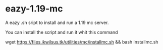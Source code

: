 # eazy-1.19-mc
A eazy .sh sript to install and run a 1.19 mc server.

You can install the script and run it whit this command

wget https://files.ikwilsus.tk/utilities/mc/installmc.sh && bash installmc.sh
